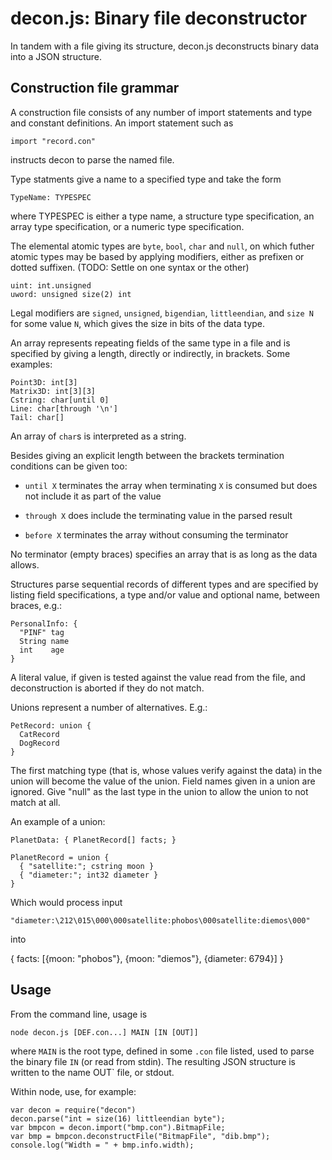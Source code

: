 decon.js: Binary file deconstructor
===================================

In tandem with a file giving its structure, decon.js deconstructs
binary data into a JSON structure.


Construction file grammar
-------------------------

A construction file consists of any number of import statements and
type and constant definitions. An import statement such as

    import "record.con"

instructs decon to parse the named file.

Type statments give a name to a specified type and take the form

    TypeName: TYPESPEC

where TYPESPEC is either a type name, a structure type specification,
an array type specification, or a numeric type specification.

The elemental atomic types are `byte`, `bool`, `char` and `null`, on
which futher atomic types may be based by applying modifiers, either
as prefixen or dotted suffixen. (TODO: Settle on one syntax or the
other)

    uint: int.unsigned
    uword: unsigned size(2) int

Legal modifiers are `signed`, `unsigned`, `bigendian`, `littleendian`,
and `size N` for some value `N`, which gives the size in bits of the
data type.

An array represents repeating fields of the same type in a file and is
specified by giving a length, directly or indirectly, in brackets.
Some examples:

    Point3D: int[3]
    Matrix3D: int[3][3]
    Cstring: char[until 0]
    Line: char[through '\n']
    Tail: char[]

An array of `char`s is interpreted as a string.

Besides giving an explicit length between the brackets termination
conditions can be given too:

* `until X` terminates the array when terminating `X` is consumed but
does not include it as part of the value

* `through X` does include the terminating value in the parsed result

* `before X` terminates the array without consuming the terminator

No terminator (empty braces) specifies an array that is as long as the
data allows.

Structures parse sequential records of different types and are
specified by listing field specifications, a type and/or value and
optional name, between braces, e.g.:

    PersonalInfo: {
      "PINF" tag
      String name
      int    age
    }

A literal value, if given is tested against the value read from the
file, and deconstruction is aborted if they do not match.

Unions represent a number of alternatives. E.g.:

    PetRecord: union {
      CatRecord
      DogRecord
    }

The first matching type (that is, whose values verify against the
data) in the union will become the value of the union. Field names
given in a union are ignored. Give "null" as the last type in the
union to allow the union to not match at all.

An example of a union:

    PlanetData: { PlanetRecord[] facts; }

    PlanetRecord = union {
      { "satellite:"; cstring moon }
      { "diameter:"; int32 diameter }
    }

Which would process input
 
    "diameter:\212\015\000\000satellite:phobos\000satellite:diemos\000"

into

   { facts: [{moon: "phobos"}, {moon: "diemos"}, {diameter: 6794}] }


Usage
-----

From the command line, usage is

    node decon.js [DEF.con...] MAIN [IN [OUT]]

where `MAIN` is the root type, defined in some `.con` file listed,
used to parse the binary file `IN` (or read from stdin). The resulting
JSON structure is written to the name OUT` file, or stdout.

Within node, use, for example:

    var decon = require("decon")
    decon.parse("int = size(16) littleendian byte");
    var bmpcon = decon.import("bmp.con").BitmapFile;
    var bmp = bmpcon.deconstructFile("BitmapFile", "dib.bmp");
    console.log("Width = " + bmp.info.width);

